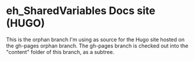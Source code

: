 # eh_SharedVariables Docs site (HUGO)

This is the orphan branch I'm using as source for the Hugo site hosted on the gh-pages orphan branch.
The gh-pages branch is checked out into the "content" folder of this branch, as a subtree.
